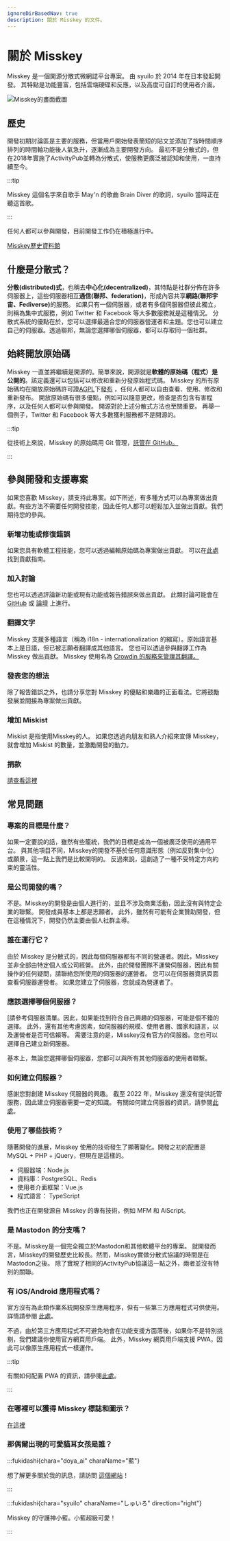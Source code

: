 ```yaml
---
ignoreDirBasedNav: true
description: 關於 Misskey 的文件。
---
```


# 關於 Misskey

Misskey 是一個開源分散式微網誌平台專案。
由 syuilo 於 2014 年在日本發起開發。
其特點是功能豐富，包括雲端硬碟和反應，以及高度可自訂的使用者介面。

![Misskey的畫面截圖](/img/hero/misskey-light.png)

## 歷史

開發初期討論區是主要的服務，但當用戶開始發表簡短的貼文並添加了按時間順序排列的時間軸功能後人氣急升，逐漸成為主要開發方向。
最初不是分散式的，但在2018年實施了ActivityPub並轉為分散式，使服務更廣泛被認知和使用，一直持續至今。

:::tip

Misskey 這個名字來自歌手 May'n 的歌曲 Brain Diver 的歌詞，syuilo 當時正在聽這首歌。

:::

任何人都可以參與開發，目前開發工作仍在積極進行中。

[Misskey歴史資料館](/about-us/history/)

## 什麼是分散式？

<b>分散(distributed)式</b>，也稱去<b>中心化(decentralized)</b>，其特點是社群分佈在許多伺服器上，這些伺服器相互<b>通信(聯邦、federation)</b>，形成內容共享<b>網路(聯邦宇宙、Fediverse)</b>的服務。
如果只有一個伺服器，或者有多個伺服器但彼此獨立，則稱為集中式服務，例如 Twitter 和 Facebook 等大多數服務就是這種情況。
分散式系統的優點在於，您可以選擇最適合您的伺服器營運者和主題。您也可以建立自己的伺服器。透過聯邦，無論您選擇哪個伺服器，都可以存取同一個社群。

## 始終開放原始碼

Misskey 一直並將繼續是開源的。簡單來說，開源就是<b>軟體的原始碼（程式）是公開的</b>。該定義還可以包括可以修改和重新分發原始程式碼。
Misskey 的所有原始碼均在開放原始碼許可證[AGPL](https://github.com/misskey-dev/misskey/blob/develop/LICENSE)下[發布](https://github.com/misskey-dev) ，任何人都可以自由查看、使用、修改和重新發布。
開放原始碼有很多優點，例如可以隨意更改，檢查是否包含有害程序，以及任何人都可以參與開發。
開源對於上述分散式方法也至關重要。
再舉一個例子，Twitter 和 Facebook 等大多數獲利服務都不是開源的。

:::tip

從技術上來說，Misskey 的原始碼用 Git 管理，[託管在 GitHub。](https://github.com/misskey-dev)

:::

## 參與開發和支援專案

如果您喜歡 Misskey，請支持此專案。如下所述，有多種方式可以為專案做出貢獻。有些方法不需要任何開發技能，因此任何人都可以輕鬆加入並做出貢獻。我們期待您的參與。

### 新增功能或修復錯誤

如果您具有軟體工程技能，您可以透過編輯原始碼為專案做出貢獻。
可以在[此處](https://github.com/misskey-dev/misskey/blob/develop/CONTRIBUTING.md)找到貢獻指南。

### 加入討論

您也可以透過評論新功能或現有功能或報告錯誤來做出貢獻。
此類討論可能會在 [GitHub](https://github.com/misskey-dev) 或 [論壇](https://forum.misskey.io/) 上進行。

### 翻譯文字

Misskey 支援多種語言（稱為 i18n - internationalization 的縮寫）。原始語言基本上是日語，但已被志願者翻譯成其他語言。
您也可以透過參與翻譯工作為 Misskey 做出貢獻。
Misskey 使用名為 [Crowdin 的服務來管理其翻譯。](https://crowdin.com/project/misskey)

### 發表您的想法

除了報告錯誤之外，也請分享您對 Misskey 的優點和樂趣的正面看法。它將鼓勵發展並間接為專案做出貢獻。

### 增加 Miskist

Miskist 是指使用Misskey的人。 如果您透過向朋友和熟人介紹來宣傳 Misskey，就會增加 Miskist 的數量，並激勵開發的動力。

### 捐款

[請查看這裡](/docs/for-users/resources/donate/)

## 常見問題

### 專案的目標是什麼？

如果一定要說的話，雖然有些籠統，我們的目標是成為一個被廣泛使用的通用平台。
與其他項目不同，Misskey的開發不基於任何意識形態（例如反對集中化）或願景，這一點上我們是比較開明的。
反過來說，這創造了一種不受特定方向約束的靈活性。

<!-- TODO: ここにロードマップへのリンク -->

### 是公司開發的嗎？

不是。Misskey的開發是由個人進行的，並且不涉及商業活動，因此沒有與特定企業的聯繫。
開發成員基本上都是志願者。
此外，雖然有可能有企業贊助開發，但在這種情況下，開發仍然主要由個人社群主導。

### 誰在運行它？

由於 Misskey 是分散式的，因此每個伺服器都有不同的營運者。因此，Misskey並非全部由特定個人或公司經營。
此外，由於開發團隊不運營伺服器，因此有關操作的任何疑問，請聯絡您所使用的伺服器的運營者。
您可以在伺服器資訊頁面查看伺服器運營者。
如果您建立了伺服器，您就成為營運者了。

### 應該選擇哪個伺服器？

[請參考伺服器清單。因此，如果能找到符合自己興趣的伺服器，可能是個不錯的選擇。
此外，還有其他考慮因素，如伺服器的規模、使用者層、國家和語言，以及運營者是否可信賴等。
需要注意的是，Misskey沒有官方的伺服器。您也可以選擇自己建立新伺服器。

基本上，無論您選擇哪個伺服器，您都可以與所有其他伺服器的使用者聯繫。

### 如何建立伺服器？

感謝您對創建 Misskey 伺服器的興趣。
截至 2022 年，Misskey 還沒有提供託管服務，因此建立伺服器需要一定的知識。
有關如何建立伺服器的資訊，請參閱[此處](/docs/for-admin/install/)。

### 使用了哪些技術？

隨著開發的進展，Misskey 使用的技術發生了顯著變化。開發之初的配置是MySQL + PHP + jQuery，但現在是這樣的。

- 伺服器端：Node.js
- 資料庫：PostgreSQL、Redis
- 使用者介面框架：Vue.js
- 程式語言： TypeScript

我們也正在開發源自 Misskey 的專有技術，例如 MFM 和 AiScript。

### 是 Mastodon 的分支嗎？

不是。Misskey是一個完全獨立於Mastodon和其他軟體平台的專案。
就開發而言，Misskey的開發歷史比較長。然而，Misskey實做分散式協議的時間是在Mastodon之後。
除了實現了相同的ActivityPub協議這一點之外，兩者並沒有特別的關聯。

### 有 iOS/Android 應用程式嗎？

官方沒有為此類作業系統開發原生應用程序，但有一些第三方應用程式可供使用。
詳情請參閱 [此處](/docs/for-users/resources/apps/)。

不過，由於第三方應用程式不可避免地會在功能支援方面落後，如果你不是特別挑剔，我們建議你使用官方網頁用戶端。
此外，Misskey 網頁用戶端支援 PWA，因此可以像原生應用程式一樣運作。

:::tip

有關如何配置 PWA 的資訊，請參閱[此處](/docs/for-users/stepped-guides/how-to-use-pwa/)。

:::

### 在哪裡可以獲得 Misskey 標誌和圖示？

[在這裡](/brand-assets/)

### 那偶爾出現的可愛貓耳女孩是誰？

:::fukidashi{chara="doya_ai" charaName="藍"}

想了解更多關於我的訊息，請訪問 [這個網站](https://xn--931a.moe/)！

:::

:::fukidashi{chara="syuilo" charaName="しゅいろ" direction="right"}

Misskey 的守護神小藍。小藍超級可愛！

:::
